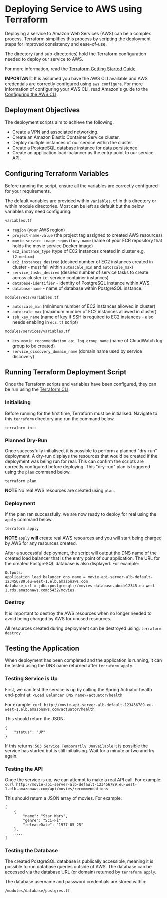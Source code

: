# Deploying Service to AWS using Terraform

Deploying a service to Amazon Web Services (AWS) can be a complex process. Terraform simplifies this process by scripting the deployment steps for improved consistency and ease-of-use. 

The directory (and sub-directories) hold the Terraform configuration needed to deploy our service to AWS.

For more information, read the [Terraform Getting Started Guide](https://learn.hashicorp.com/terraform/getting-started/install.html).

**IMPORTANT:** It is assumed you have the AWS CLI available and AWS credentials are correctly configured using `aws configure`. For more information of configuring your AWS CLI, read Amazon's guide to the [Configuring the AWS CLI](https://docs.aws.amazon.com/cli/latest/userguide/cli-chap-configure.html).



## Deployment Objectives

The deployment scripts aim to achieve the following.

- Create a VPN and associated networking.
- Create an Amazon Elastic Container Service cluster.
- Deploy multiple instances of our service within the cluster.
- Create a PostgreSQL database instance for data persistence.
- Create an application load-balancer as the entry point to our service API. 



## Configuring Terraform Variables

Before running the script, ensure all the variables are correctly configured for your requirements.

The default variables are provided within `variables.tf` in this directory or within module directories. Most can be left as default but the below variables may need configuring:

`variables.tf`
- `region` (your AWS region)
- `project-name-value` (the project tag assigned to created AWS resources)
- `movie-service-image-repository-name` (name of your ECR repository that holds the movie service Docker image)
- `ec2_instance_type` (type of EC2 instances created in cluster e.g. `t2.medium`)
- `ec2_instances_desired` (desired number of EC2 instances created in cluster - must fall within `autoscale_min` and `autoscale_max`)
- `service_tasks_desired` (desired number of service tasks to create across cluster i.e. service container instances)
- `database-identifier` - identity of PostgreSQL instance within AWS.
- `database-name` - name of database within PostgreSQL instance.

`modules/ecs/variables.tf`
- `autoscale_min` (minimum number of EC2 instances allowed in cluster)
- `autoscale_max` (maximum number of EC2 instances allowed in cluster)
- `ssh_key_name` (name of key if SSH is required to EC2 instances - also needs enabling in `ecs.tf` script)

`modules/services/variables.tf`
- `ecs_movie_recommendation_api_log_group_name` (name of CloudWatch log group to be created)
- `service_discovery_domain_name` (domain name used by service discovery)


## Running Terraform Deployment Script

Once the Terraform scripts and variables have been configured, they can be run using the [Terraform CLI](https://www.terraform.io/docs/commands/index.html).


### Initialising

Before running for the first time, Terraform must be initialised. Navigate to this `terraform` directory and run the command below.

```terraform init```


### Planned Dry-Run

Once successfully initialised, it is possible to perform a planned "dry-run" deployment. A dry-run displays the resources that would be created if the deployment was being run for real. This can confirm the scripts are correctly configured before deploying. This "dry-run" plan is triggered using the `plan` command below.

```terraform plan```

**NOTE** No real AWS resources are created using `plan`.


### Deployment

If the plan ran successfully, we are now ready to deploy for real using the `apply` command below.

```terraform apply```

**NOTE** `apply` __will__ create real AWS resources and you will start being charged by AWS for any resources created.

After a successful deployment, the script will output the DNS name of the created load balancer that is the entry point of our application. The URL for the created PostgreSQL database is also displayed. For example:

```
Outputs:
application_load_balancer_dns_name = movie-api-server-alb-default-123456789.eu-west-1.elb.amazonaws.com
database_url = jdbc:postgresql://movies-database.abcde12345.eu-west-1.rds.amazonaws.com:5432/movies
```


### Destroy

It is important to destroy the AWS resources when no longer needed to avoid being charged by AWS for unused resources.

All resources created during deployment can be destroyed using:
```terraform destroy```



## Testing the Application

When deployment has been completed and the application is running, it can be tested using the DNS name returned after `terraform apply`.


### Testing Service is Up

First, we can test the service is up by calling the Spring Actuator health end-point at: `<Load Balancer DNS name>/actuator/health`

For example:
```curl http://movie-api-server-alb-default-123456789.eu-west-1.elb.amazonaws.com/actuator/health```

This should return the JSON:

```
{
    "status": "UP"
}
```

If this returns: `503 Service Temporarily Unavailable` it is possible the service has started but is still initialising. Wait for a minute or two and try again.


### Testing the API

Once the service is up, we can attempt to make a real API call. For example: 
```curl http://movie-api-server-alb-default-123456789.eu-west-1.elb.amazonaws.com/api/movies/recommendations```

This should return a JSON array of movies. For example:
```
[
    {
        "name": "Star Wars",
        "genre": "Sci-Fi",
        "releaseDate": "1977-05-25"
    },
    ....
]
```

### Testing the Database

The created PostgreSQL database is publically accessible, meaning it is possible to run database queries outside of AWS. The database can be accessed via the database URL (or domain) returned by `terraform apply`.

The database username and password credentials are stored within:
```
/modules/database/postgres.tf
```
